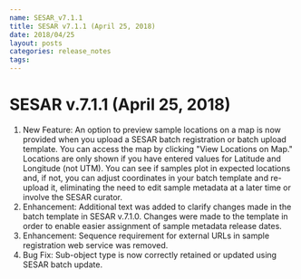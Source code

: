 ```yaml
---
name: SESAR_v7.1.1
title: SESAR v7.1.1 (April 25, 2018)
date: 2018/04/25
layout: posts
categories: release_notes
tags: 
---
```


# SESAR v.7.1.1 (April 25, 2018)
1. New Feature: An option to preview sample locations on a map is now provided when you upload a SESAR batch registration or batch upload template. You can access the map by clicking "View Locations on Map." Locations are only shown if you have entered values for Latitude and Longitude (not UTM). You can see if samples plot in expected locations and, if not, you can adjust coordinates in your batch template and re-upload it, eliminating the need to edit sample metadata at a later time or involve the SESAR curator.
2. Enhancement: Additional text was added to clarify changes made in the batch template in SESAR v.7.1.0. Changes were made to the template in order to enable easier assignment of sample metadata release dates.
3. Enhancement: Sequence requirement for external URLs in sample registration web service was removed.
4. Bug Fix: Sub-object type is now correctly retained or updated using SESAR batch update.
